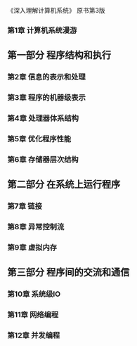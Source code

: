 《深入理解计算机系统》 原书第3版

### 第1章 计算机系统漫游

## 第一部分 程序结构和执行
### 第2章 信息的表示和处理
### 第3章 程序的机器级表示
### 第4章 处理器体系结构
### 第5章 优化程序性能
### 第6章 存储器层次结构

## 第二部分 在系统上运行程序
### 第7章 链接
### 第8章 异常控制流
### 第9章 虚拟内存

## 第三部分 程序间的交流和通信
### 第10章 系统级IO
### 第11章 网络编程
### 第12章 并发编程